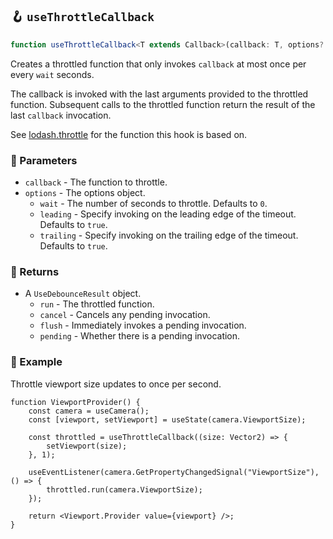 ## 🪝 `useThrottleCallback`

```ts
function useThrottleCallback<T extends Callback>(callback: T, options?: UseThrottleOptions): UseDebounceResult<T>;
```

Creates a throttled function that only invokes `callback` at most once per every `wait` seconds.

The callback is invoked with the last arguments provided to the throttled function. Subsequent calls to the throttled function return the result of the last `callback` invocation.

See [lodash.throttle](https://lodash.com/docs/4.17.15#throttle) for the function this hook is based on.

### 📕 Parameters

-   `callback` - The function to throttle.
-   `options` - The options object.
    -   `wait` - The number of seconds to throttle. Defaults to `0`.
    -   `leading` - Specify invoking on the leading edge of the timeout. Defaults to `true`.
    -   `trailing` - Specify invoking on the trailing edge of the timeout. Defaults to `true`.

### 📗 Returns

-   A `UseDebounceResult` object.
    -   `run` - The throttled function.
    -   `cancel` - Cancels any pending invocation.
    -   `flush` - Immediately invokes a pending invocation.
    -   `pending` - Whether there is a pending invocation.

### 📘 Example

Throttle viewport size updates to once per second.

```tsx
function ViewportProvider() {
	const camera = useCamera();
	const [viewport, setViewport] = useState(camera.ViewportSize);

	const throttled = useThrottleCallback((size: Vector2) => {
		setViewport(size);
	}, 1);

	useEventListener(camera.GetPropertyChangedSignal("ViewportSize"), () => {
		throttled.run(camera.ViewportSize);
	});

	return <Viewport.Provider value={viewport} />;
}
```
